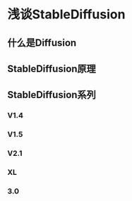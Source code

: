 # 浅谈StableDiffusion

## 什么是Diffusion

## StableDiffusion原理

## StableDiffusion系列

### V1.4

### V1.5

### V2.1

### XL

### 3.0
